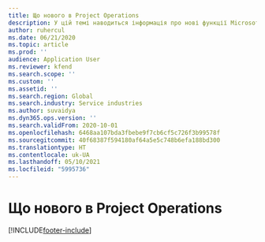 ```yaml
---
title: Що нового в Project Operations
description: У цій темі наводиться інформація про нові функції Microsoft Dynamics 365 Project Operations.
author: ruhercul
ms.date: 06/21/2020
ms.topic: article
ms.prod: ''
audience: Application User
ms.reviewer: kfend
ms.search.scope: ''
ms.custom: ''
ms.assetid: ''
ms.search.region: Global
ms.search.industry: Service industries
ms.author: suvaidya
ms.dyn365.ops.version: ''
ms.search.validFrom: 2020-10-01
ms.openlocfilehash: 6468aa107bda3fbebe9f7cb6cf5c726f3b99578f
ms.sourcegitcommit: 40f68387f594180af64a5e5c748b6efa188bd300
ms.translationtype: HT
ms.contentlocale: uk-UA
ms.lasthandoff: 05/10/2021
ms.locfileid: "5995736"
---
```

# <a name="whats-new-in-project-operations"></a>Що нового в Project Operations


[!INCLUDE[footer-include](../includes/footer-banner.md)]